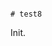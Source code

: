                                                                                                                                                                                                               # test8

Init.
